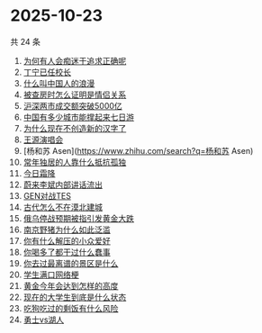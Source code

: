 # 2025-10-23

共 24 条

<!-- BEGIN -->
<!-- 最后更新时间 Thu Oct 23 2025 22:13:47 GMT+0800 (China Standard Time) -->

1. [为何有人会痴迷于追求正确呢](https://www.zhihu.com/search?q=为何有人会痴迷于追求正确呢)
1. [丁宁已任校长](https://www.zhihu.com/search?q=丁宁已任校长)
1. [什么叫中国人的浪漫](https://www.zhihu.com/search?q=什么叫中国人的浪漫)
1. [被查房时怎么证明是情侣关系](https://www.zhihu.com/search?q=被查房时怎么证明是情侣关系)
1. [沪深两市成交额突破5000亿](https://www.zhihu.com/search?q=沪深两市成交额突破5000亿)
1. [中国有多少城市能撑起来七日游](https://www.zhihu.com/search?q=中国有多少城市能撑起来七日游)
1. [为什么现在不创造新的汉字了](https://www.zhihu.com/search?q=为什么现在不创造新的汉字了)
1. [王源演唱会](https://www.zhihu.com/search?q=王源演唱会)
1. [杨和苏 Asen](https://www.zhihu.com/search?q=杨和苏 Asen)
1. [常年独居的人靠什么抵抗孤独](https://www.zhihu.com/search?q=常年独居的人靠什么抵抗孤独)
1. [今日霜降](https://www.zhihu.com/search?q=今日霜降)
1. [蔚来李斌内部讲话流出](https://www.zhihu.com/search?q=蔚来李斌内部讲话流出)
1. [GEN对战TES](https://www.zhihu.com/search?q=GEN对战TES)
1. [古代怎么不在漠北建城](https://www.zhihu.com/search?q=古代怎么不在漠北建城)
1. [俄乌停战预期被指引发黄金大跌](https://www.zhihu.com/search?q=俄乌停战预期被指引发黄金大跌)
1. [南京野猪为什么如此泛滥](https://www.zhihu.com/search?q=南京野猪为什么如此泛滥)
1. [你有什么解压的小众爱好](https://www.zhihu.com/search?q=你有什么解压的小众爱好)
1. [你喝多了都干过什么蠢事](https://www.zhihu.com/search?q=你喝多了都干过什么蠢事)
1. [你去过最离谱的景区是什么](https://www.zhihu.com/search?q=你去过最离谱的景区是什么)
1. [学生满口网络梗](https://www.zhihu.com/search?q=学生满口网络梗)
1. [黄金今年会达到怎样的高度](https://www.zhihu.com/search?q=黄金今年会达到怎样的高度)
1. [现在的大学生到底是什么状态](https://www.zhihu.com/search?q=现在的大学生到底是什么状态)
1. [吃狗吃过的剩饭有什么风险](https://www.zhihu.com/search?q=吃狗吃过的剩饭有什么风险)
1. [勇士vs湖人](https://www.zhihu.com/search?q=勇士vs湖人)

<!-- END -->
